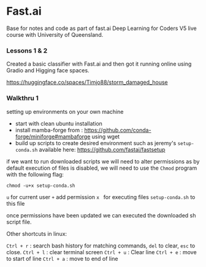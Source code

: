 # Fast.ai
Base for notes and code as part of fast.ai Deep Learning for Coders V5 live course with University of Queensland.

### Lessons 1 & 2
Created a basic classifier with Fast.ai and then got it running online using Gradio and Higging face spaces. 

https://huggingface.co/spaces/Timjo88/storm_damaged_house


### Walkthru 1
setting up environments on your own machine

- start with clean ubuntu installation
- install mamba-forge from : https://github.com/conda-forge/miniforge#mambaforge using wget
- build up scripts to create desired environment such as jeremy's `setup-conda.sh` available here: https://github.com/fastai/fastsetup

if we want to run downloaded scripts we will need to alter permissions as by default execution of files is disabled, we will need to use the `Chmod` program with the following flag:

`chmod -u+x setup-conda.sh`

`u`               for current user
`+`               add permission
`x `              for executing files
`setup-conda.sh`  to this file

once permissions have been updated we can executed the downloaded sh script file.

Other shortcuts in linux:

`Ctrl + r` : search bash history for matching commands, `del` to clear, `esc` to close.
`Ctrl + l` : clear terminal screen
`Ctrl + u` : Clear line
`Ctrl + e` : move to start of line
`Ctrl + a` : move to end of line
